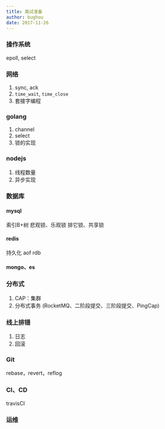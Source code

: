 ```yaml
---
title: 面试准备
author: bughou
date: 2017-11-26
---
```



### 操作系统
epoll, select

### 网络
1. sync, ack
2. `time_wait`, `time_close`
3. 套接字编程

### golang
1. channel
2. select
3. 锁的实现

### nodejs
1. 线程数量
2. 异步实现

### 数据库
#### mysql
索引B+树
悲观锁、乐观锁
排它锁、共享锁

#### redis
持久化 aof rdb

#### mongo、es 

### 分布式
1. CAP：集群
2. 分布式事务 (RocketMQ、二阶段提交、三阶段提交、PingCap)

### 线上排错
1. 日志
2. 回滚

### Git
rebase，revert，reflog

### CI、CD
travisCI

### 运维


